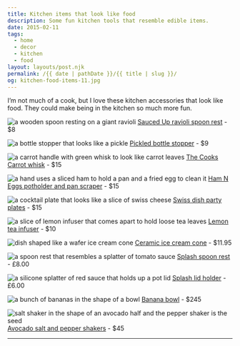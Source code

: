 ```yaml
---
title: Kitchen items that look like food
description: Some fun kitchen tools that resemble edible items.
date: 2015-02-11
tags: 
  - home
  - decor
  - kitchen
  - food
layout: layouts/post.njk
permalink: /{{ date | pathDate }}/{{ title | slug }}/
og: kitchen-food-items-11.jpg
---
```


I’m not much of a cook, but I love these kitchen accessories that look like food. They could make being in the kitchen so much more fun.

![a wooden spoon resting on a giant ravioli](/img/kitchen-food-items-1.jpg) [Sauced Up ravioli spoon rest](http://www.fredandfriends.com/on/demandware.store/Sites-FredAndFriends-Site/default/Product-Show?pid=5141922#cgid=buy-fred&start=32) - $8

![a bottle stopper that looks like a pickle](/img/kitchen-food-items-2.jpg) [Pickled bottle stopper](http://www.fredandfriends.com/on/demandware.store/Sites-FredAndFriends-Site/default/Product-Show?pid=PICKLE#q=pickle&simplesearch=Go&start=2) - $9

![a carrot handle with green whisk to look like carrot leaves](/img/kitchen-food-items-3.jpg) [The Cooks Carrot whisk](http://www.fredandfriends.com/on/demandware.store/Sites-FredAndFriends-Site/default/Product-Show?pid=CARROT#cgid=kitchen&start=29) - $15

![a hand uses a sliced ham to hold a pan and a fried egg to clean it](/img/kitchen-food-items-4.jpg) [Ham N Eggs potholder and pan scraper](http://www.fredandfriends.com/on/demandware.store/Sites-FredAndFriends-Site/default/Product-Show?pid=HAMEGG#cgid=kitchen&start=57) - $15

![a cocktail plate that looks like a slice of swiss cheese](/img/kitchen-food-items-5.jpg) [Swiss dish party plates](http://www.fredandfriends.com/on/demandware.store/Sites-FredAndFriends-Site/default/Product-Show?pid=SWISS#cgid=party&start=27) - $15

![a slice of lemon infuser that comes apart to hold loose tea leaves](/img/kitchen-food-items-6.jpg) [Lemon tea infuser](http://www.fredandfriends.com/on/demandware.store/Sites-FredAndFriends-Site/default/Product-Show?pid=5131801) - $10

![dish shaped like a wafer ice cream cone](/img/kitchen-food-items-7.jpg) [Ceramic ice cream cone](http://www.fishseddy.com/ice-cream-cone-vanilla.html) - $11.95

![a spoon rest that resembles a splatter of tomato sauce](/img/kitchen-food-items-8.jpg) [Splash spoon rest](http://www.justmustard.com/splash-spoon-rest.html) - £8.00

![a silicone splatter of red sauce that holds up a pot lid](/img/kitchen-food-items-9.jpg) [Splash lid holder](http://www.justmustard.com/splash-lid-holder.html) - £6.00

![a bunch of bananas in the shape of a bowl](/img/kitchen-food-items-10.jpg) [Banana bowl](http://www.thirddrawerdown.com/collections/living/products/banana_bowl_areaware) - $245

![salt shaker in the shape of an avocado half and the pepper shaker is the seed](/img/kitchen-food-items-11.jpg) [Avocado salt and pepper shakers](http://www.uncommongoods.com/product/avocado-salt-pepper-shakers) - $45

---
